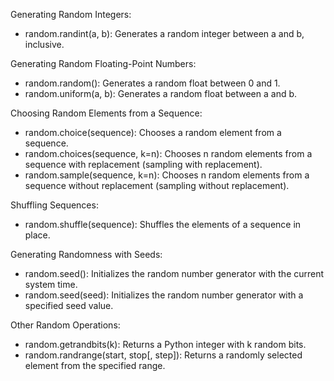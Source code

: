 Generating Random Integers:
- random.randint(a, b): Generates a random integer between a and b, inclusive.

Generating Random Floating-Point Numbers:
- random.random(): Generates a random float between 0 and 1.
- random.uniform(a, b): Generates a random float between a and b.

Choosing Random Elements from a Sequence:
- random.choice(sequence): Chooses a random element from a sequence.
- random.choices(sequence, k=n): Chooses n random elements from a sequence with replacement (sampling with replacement).
- random.sample(sequence, k=n): Chooses n random elements from a sequence without replacement (sampling without replacement).

Shuffling Sequences:
- random.shuffle(sequence): Shuffles the elements of a sequence in place.

Generating Randomness with Seeds:
- random.seed(): Initializes the random number generator with the current system time.
- random.seed(seed): Initializes the random number generator with a specified seed value.

Other Random Operations:
- random.getrandbits(k): Returns a Python integer with k random bits.
- random.randrange(start, stop[, step]): Returns a randomly selected element from the specified range.
